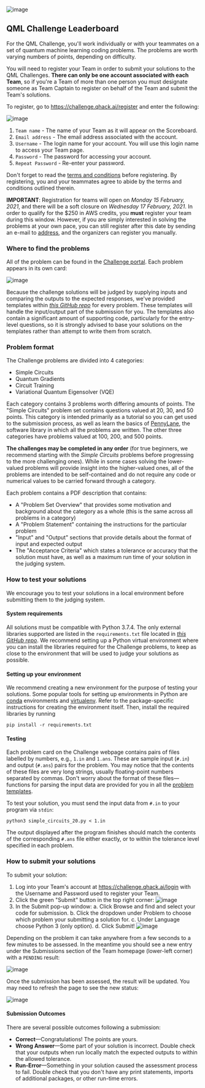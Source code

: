 ![image](../img/qhack-banner.png)

## QML Challenge Leaderboard

For the QML Challenge, you'll work individually or with your teammates on a set of quantum machine learning coding problems. The problems are worth varying numbers of points, depending on difficulty.

You will need to register your Team in order to submit your solutions to the QML Challenges. **There can only be one account associated with each Team**, so if you're a Team of more than one person you must designate someone as Team Captain to register on behalf of the Team and submit the Team's solutions. 

To register, go to https://challenge.qhack.ai/register and enter the following:

![image](../img/register.png)

1. `Team name` - The name of your Team as it will appear on the Scoreboard.
2. `Email address` - The email address associated with the account.
3. `Username` - The login name for your account. You will use this login name to access your Team page.
4. `Password` - The password for accessing your account.
5. `Repeat Password` - Re-enter your password.


Don't forget to read the [terms and conditions](https://qhack.ai/terms_and_conditions_2021.html) before registering. By registering, you and your teammates agree to abide by the terms and conditions outlined therein.

**IMPORTANT**: Registration for teams will open on *Monday 15 February, 2021*, and there will be a soft closure on *Wednesday 17 February, 2021*. In order to qualify for the $250 in AWS credits, you **must** register your team during this window. However, if you are simply interested in solving the problems at your own pace, you can still register after this date by sending an e-mail to [address](), and the organizers can register you manually. 

### Where to find the problems

All of the problem can be found in the [Challenge portal](https://challenge.qhack.ai/problems). 
Each problem appears in its own card:

![image](../img/problem_description_domjudge.png)

Because the challenge solutions will be judged by supplying inputs and comparing the outputs to the expected responses, we've provided templates within *[this GitHub repo](https://github.com/XanaduAI/QHack/tree/main/QML_Challenges)* for every problem. These templates will handle the input/output part of the submission for you. The templates also contain a significant amount of supporting code, particularly for the entry-level questions, so it is strongly advised to base your solutions on the templates rather than attempt to write them from scratch.

### Problem format

The Challenge problems are divided into 4 categories: 

- Simple Circuits
- Quantum Gradients
- Circuit Training
- Variational Quantum Eigensolver (VQE)

Each category contains 3 problems worth differing amounts of points. The "Simple Circuits" problem set contains questions valued at 20, 30, and 50 points. This category is intended primarily as a tutorial so you can get used to the submission process, as well as learn the basics of [PennyLane](https://pennylane.ai), the software library in which all the problems are written. The other three categories have problems valued at 100, 200, and 500 points. 

**The challenges may be completed in any order** (for true beginners, we recommend starting with the *Simple Circuits* problems before progressing to the more challenging ones). While in some cases solving the lower-valued problems will provide insight into the higher-valued ones, all of the problems are intended to be self-contained and do not require any code or numerical values to be carried forward through a category.

Each problem contains a PDF description that contains:

 - A "Problem Set Overview" that provides some motivation and background about the category as a whole (this is the same across all problems in a category)
 - A "Problem Statement" containing the instructions for the particular problem
 - "Input" and "Output" sections that provide details about the format of input and expected output 
 - The "Acceptance Criteria" which states a tolerance or accuracy that the solution must have, as well as a maximum run time of your solution in the judging system.

### How to test your solutions  

We encourage you to test your solutions in a local environment before submitting them to the judging system.

#### System requirements

All solutions must be compatible with Python 3.7.4. The only external libraries supported are listed in the `requirements.txt` file located in *[this GitHub repo](https://github.com/XanaduAI/QHack)*. We recommend setting up a Python virtual environment where you can install the libraries required for the Challenge problems, to keep as close to the environment that will be used to judge your solutions as possible.

#### Setting up your environment  

We recommend creating a new environment for the purpose of testing your solutions. Some popular tools for setting up environments in Python are [conda](https://docs.conda.io/projects/conda/en/latest/user-guide/install/) environments and [virtualenv](https://docs.python.org/3/tutorial/venv.html). Refer to the package-specific instructions for creating the environment itself. Then, install the required libraries by running

```console
pip install -r requirements.txt
```

#### Testing 

Each problem card on the Challenge webpage contains pairs of files labelled by numbers, e.g., `1.in` and `1.ans`. These are sample input (`#.in`) and output (`#.ans`) pairs for the problem. You may notice that the contents of these files are very long strings, usually floating-point numbers separated by commas. Don't worry about the format of these files—functions for parsing the input data are provided for you in all the [problem templates](https://github.com/XanaduAI/QHack/tree/main/QML_Challenges).

To test your solution, you must send the input data from `#.in`  to your program via `stdin`:

```console
python3 simple_circuits_20.py < 1.in
```

The output displayed after the program finishes should match the contents of the corresponding `#.ans` file either exactly, or to within the tolerance level specified in each problem. 


### How to submit your solutions

To submit your solution:

1. Log into your Team's account at https://challenge.qhack.ai/login with the Username and Password used to register your Team.
2. Click the green "Submit" button in the top right corner: 
![image](../img/submit.png)
3. In the Submit pop-up window: 
  a. Click Browse and find and select your code for submission. 
  b. Click the dropdown under Problem to choose which problem your submitting a solution for. 
  c. Under Language choose Python 3 (only option). 
  d. Click Submit! 
![image](../img/submit_dialog.png)

Depending on the problem it can take anywhere from a few seconds to a few minutes to be assessed. In the meantime you should see a new entry under the Submissions section of the Team homepage (lower-left corner) with a `PENDING` result: 

![image](../img/pending_submission.png)

Once the submission has been assessed, the result will be updated. You may need to refresh the page to see the new status: 

![image](../img/correct_submission.png)


#### Submission Outcomes
There are several possible outcomes following a submission:

 - **Correct**—Congratulations! The points are yours.
 - **Wrong Answer**—Some part of your solution is incorrect. Double check that your outputs when run locally match the expected outputs to within the allowed tolerance. 
 - **Run-Error**—Something in your solution caused the assessment process to fail. Double check that you don't have any print statements, imports of additional packages, or other run-time errors.

